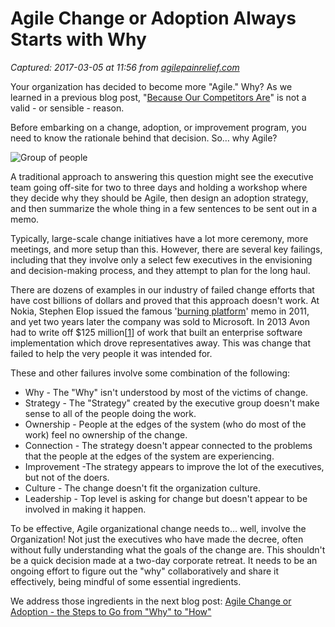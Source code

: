 # Agile Change or Adoption Always Starts with Why

_Captured: 2017-03-05 at 11:56 from [agilepainrelief.com](https://agilepainrelief.com/notesfromatooluser/2016/03/agile-change-or-adoption-always-starts-with-why.html#.WLvuyJ21KJI)_

Your organization has decided to become more "Agile." Why? As we learned in a previous blog post, "[Because Our Competitors Are](https://agilepainrelief.com/notesfromatooluser/2016/02/because-our-competitors-are-is-no-reason-to-become-an-agile-organization.html)" is not a valid - or sensible - reason.

Before embarking on a change, adoption, or improvement program, you need to know the rationale behind that decision. So… why Agile?

![Group of people](https://agilepainrelief.com/wp-content/uploads/2016/03/photodune-352256-group-of-people-xs-300x200.jpg)

A traditional approach to answering this question might see the executive team going off-site for two to three days and holding a workshop where they decide why they should be Agile, then design an adoption strategy, and then summarize the whole thing in a few sentences to be sent out in a memo.

Typically, large-scale change initiatives have a lot more ceremony, more meetings, and more setup than this. However, there are several key failings, including that they involve only a select few executives in the envisioning and decision-making process, and they attempt to plan for the long haul.

There are dozens of examples in our industry of failed change efforts that have cost billions of dollars and proved that this approach doesn't work. At Nokia, Stephen Elop issued the famous '[burning platform](http://blogs.wsj.com/tech-europe/2011/02/09/full-text-nokia-ceo-stephen-elops-burning-platform-memo/)' memo in 2011, and yet two years later the company was sold to Microsoft. In 2013 Avon had to write off $125 million[[1](https://agilepainrelief.com/notesfromatooluser/2016/03/agile-change-or-adoption-always-starts-with-why.html)] of work that built an enterprise software implementation which drove representatives away. This was change that failed to help the very people it was intended for.

These and other failures involve some combination of the following:

  * Why - The "Why" isn't understood by most of the victims of change.
  * Strategy - The "Strategy" created by the executive group doesn't make sense to all of the people doing the work.
  * Ownership - People at the edges of the system (who do most of the work) feel no ownership of the change.
  * Connection - The strategy doesn't appear connected to the problems that the people at the edges of the system are experiencing.
  * Improvement -The strategy appears to improve the lot of the executives, but not of the doers.
  * Culture - The change doesn't fit the organization culture.
  * Leadership - Top level is asking for change but doesn't appear to be involved in making it happen.

To be effective, Agile organizational change needs to… well, involve the Organization! Not just the executives who have made the decree, often without fully understanding what the goals of the change are. This shouldn't be a quick decision made at a two-day corporate retreat. It needs to be an ongoing effort to figure out the "why" collaboratively and share it effectively, being mindful of some essential ingredients.

We address those ingredients in the next blog post: [Agile Change or Adoption - the Steps to Go from "Why" to "How"](http://agilepainrelief.com/notesfromatooluser/2016/04/agile-change-or-adoption-the-steps-to-go-from-why-to-how.html)
